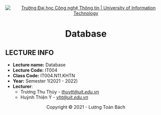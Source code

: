 <!-- Banner -->
<p align="center">
  <a href="https://www.uit.edu.vn/" title="Trường Đại học Công nghệ Thông tin" style="border: none;">
    <img src="https://i.imgur.com/WmMnSRt.png" alt="Trường Đại học Công nghệ Thông tin | University of Information Technology">
  </a>
</p>

<!-- Title -->
<h1 align="center"><b>Database</b></h1>

## LECTURE INFO
* **Lecture name:** Database
* **Lecture Code:** IT004
* **Class Code:** IT004.N11.KHTN
* **Year:** Semester 1(2021 - 2022)
* **Lecturer**:  
  - Trương Thu Thủy - *thuytt@uit.edu.vn*  
  - Huỳnh Thiện Ý - *yht@uit.edu.vn*
<!-- Footer -->
<p align='center'>Copyright © 2021 - Lương Toàn Bách</p>
